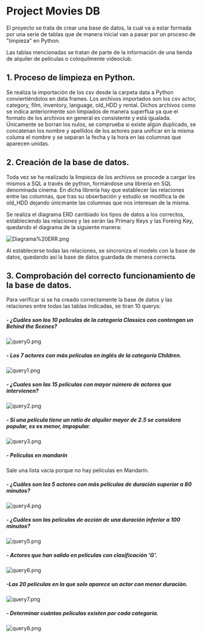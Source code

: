 # Project Movies DB
 
 El proyecto se trata de crear una base de datos, la cual va a estar formada por una serie de tablas que de manera inicial van a pasar por un proceso de "limpieza" en Python.
 
 Las tablas mencionadas se tratan de parte de la información de una tienda de alquiler de películas o coloquilmente videoclub.
 
 ## 1. Proceso de limpieza en Python.
 
 Se realiza la importación de los csv desde la carpeta data a Python conviertiéndolos en data frames. Los archivos importados son los csv actor, category, film, inventory, language, old_HDD y rental. Dichos archivos como se indica anteriormente son limpiados de manera superflua ya que el formato de los archivos en general es consistente y está igualada. Únicamente se borran los nulos, se comprueba si existe algún duplicado, se concatenan los nombre y apellidos de los actores para unificar en la misma columa el nombre y se separan la fecha y la hora en las columnas que aparecen unidas.
 
 ## 2. Creación de la base de datos.
 
 Toda vez se ha realizado la limpieza de los archivos se procede a cargar los mismos a SQL a través de python, formándose una libreria en SQL denominada cinema. 
 En dicha librería hay que establecer las relaciones entre las columnas, que tras su obserbación y estudio se modifica la de old_HDD dejando únicmante las columnas que nos interesan de la misma.
 
 Se realiza el diagrama ERD cambiado los tipos de datos a los correctos, estableciendo las relaciones y las serán las Primary Keys y las Foreing Key, quedando el diagrama de la siguiente manera:

![Diagrama%20ERR.png](attachment:Diagrama%20ERR.png)

 
 Al establecerse todas las relaciones, se sincroniza el modelo con la base de datos, quedando así la base de datos guardada de menera correcta.
 
 ## 3. Comprobación del correcto funcionamiento de la base de datos.
 
 Para verificar si se ha creado correctamente la base de datos y las relaciones entre todas las tablas indicadas, se tiran 10 querys:
 
##### - ¿Cuáles son los 10 películas de la categoría Classics con contengan un Behind the Scenes?

![query0.png](attachment:query0.png)

##### - Los 7 actores con más películas en inglés de la categoría Children.

![query1.png](attachment:query1.png)

##### - ¿Cuales son las 15 películas con mayor número de actores que intervienen?

![query2.png](attachment:query2.png)

##### - Si una película tiene un ratio de alquiler mayor de 2.5 se considera popular, es es menor, impopular.

![query3.png](attachment:query3.png)

##### - Películas en mandarín

Sale una lista vacía porque no hay películas en Mandarín.

##### - ¿Cuáles son los 5 actores con más películas de duración superior a 80 minutos?

![query4.png](attachment:query4.png)

##### - ¿Cuáles son las películas de acción de una duración inferior a 100 minutos?

![query5.png](attachment:query5.png)

##### - Actores que han salido en películas con clasificación 'G'.

![query6.png](attachment:query6.png)

##### -Las 20 películas en la que solo aparece un actor con menor duración.

![query7.png](attachment:query7.png)

##### - Determinar cuántas películas existen por cada categoría.

![query8.png](attachment:query8.png)


 
 
